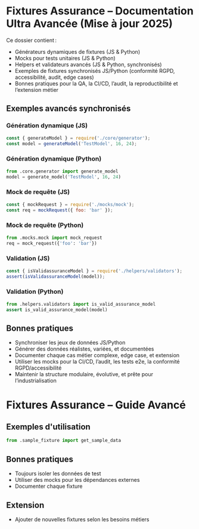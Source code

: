 # Fixtures Assurance – Documentation Ultra Avancée (Mise à jour 2025)

Ce dossier contient :
- Générateurs dynamiques de fixtures (JS & Python)
- Mocks pour tests unitaires (JS & Python)
- Helpers et validateurs avancés (JS & Python, synchronisés)
- Exemples de fixtures synchronisés JS/Python (conformité RGPD, accessibilité, audit, edge cases)
- Bonnes pratiques pour la QA, la CI/CD, l’audit, la reproductibilité et l’extension métier

## Exemples avancés synchronisés

### Génération dynamique (JS)
```js
const { generateModel } = require('./core/generator');
const model = generateModel('TestModel', 16, 24);
```

### Génération dynamique (Python)
```python
from .core.generator import generate_model
model = generate_model('TestModel', 16, 24)
```

### Mock de requête (JS)
```js
const { mockRequest } = require('./mocks/mock');
const req = mockRequest({ foo: 'bar' });
```

### Mock de requête (Python)
```python
from .mocks.mock import mock_request
req = mock_request({'foo': 'bar'})
```

### Validation (JS)
```js
const { isValidassuranceModel } = require('./helpers/validators');
assert(isValidassuranceModel(model));
```

### Validation (Python)
```python
from .helpers.validators import is_valid_assurance_model
assert is_valid_assurance_model(model)
```

## Bonnes pratiques
- Synchroniser les jeux de données JS/Python
- Générer des données réalistes, variées, et documentées
- Documenter chaque cas métier complexe, edge case, et extension
- Utiliser les mocks pour la CI/CD, l’audit, les tests e2e, la conformité RGPD/accessibilité
- Maintenir la structure modulaire, évolutive, et prête pour l’industrialisation

# Fixtures Assurance – Guide Avancé

## Exemples d'utilisation

```python
from .sample_fixture import get_sample_data
```

## Bonnes pratiques
- Toujours isoler les données de test
- Utiliser des mocks pour les dépendances externes
- Documenter chaque fixture

## Extension
- Ajouter de nouvelles fixtures selon les besoins métiers
